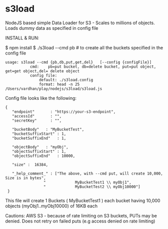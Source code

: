 # s3load
NodeJS based simple Data Loader for S3 - Scales to millions of objects. Loads dummy data as specified in config file

INSTALL & RUN: 

$ npm install
$ ./s3load --cmd pb  # to create all the buckets specified in the config file


```
usage: s3load --cmd {pb,db,put,get,del}   [--config {configFile}]
           cmd:    pb=put bucket, db=delete bucket, put=put object, get=get object,del= delete object
           config file: 
               default: ./s3load.config
               format: head -n 25 /Users/vardhan/play/nodejs/s3load/s3load.js
```

Config file looks like the following:
```
{
   "endpoint"       : "https://your-s3-endpoint",
   "accessId"       : "",
   "secretKey"      : "",
		
   "bucketBody"   : "MyBucketTest",
   "bucketSuffixStart" : 1,
   "bucketSuffixEnd"   : 1,

   "objectBody"   : "myObj",
   "objectSuffixStart" : 1,
   "objectSuffixEnd"   : 10000,
   
   "size" :  16384,

   "_help_comment_" : ["The above, with --cmd put, will create 10,000, Size is in bytes",
			     "             MyBucketTest1 \\ myObj1",
			     "             MyBucketTest2 \\ myObj10000"]
 }
```
This file will create 
1 Buckets ( MyBucketTest1 ) each bucket having 10,000 objects (myObj1..myObj10000) of 16KB each

Cautions:
AWS S3 - because of rate limiting on S3 buckets, PUTs may be denied. Does not retry on failed puts (e.g access denied on rate limiting)
